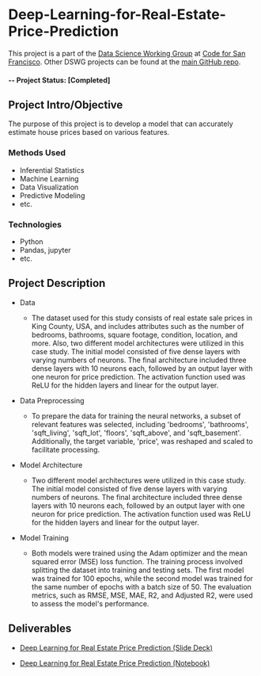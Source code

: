 # Deep-Learning-for-Real-Estate-Price-Prediction
This project is a part of the [Data Science Working Group](http://datascience.codeforsanfrancisco.org) at [Code for San Francisco](http://www.codeforsanfrancisco.org).  Other DSWG projects can be found at the [main GitHub repo](https://github.com/sfbrigade/data-science-wg).

#### -- Project Status: [Completed]

## Project Intro/Objective
The purpose of this project is to develop a model that can accurately estimate house prices based on various features. 

### Methods Used
* Inferential Statistics
* Machine Learning
* Data Visualization
* Predictive Modeling
* etc.

### Technologies
* Python
* Pandas, jupyter
* etc. 

## Project Description
* Data
  * The dataset used for this study consists of real estate sale prices in King County, USA, and includes attributes such as the number of bedrooms, bathrooms, square footage, condition, location, and more. Also, two different model architectures were utilized in this case study. The initial model consisted of five dense layers with varying numbers of neurons. The final architecture included three dense layers with 10 neurons each, followed by an output layer with one neuron for price prediction. The activation function used was ReLU for the hidden layers and linear for the output layer.
    
* Data Preprocessing
   * To prepare the data for training the neural networks, a subset of relevant features was selected, including 'bedrooms', 'bathrooms', 'sqft_living', 'sqft_lot', 'floors', 'sqft_above', and 'sqft_basement'. Additionally, the target variable, 'price', was reshaped and scaled to facilitate processing.
     
* Model Architecture 
   * Two different model architectures were utilized in this case study. The initial model consisted of five dense layers with varying numbers of neurons. The final architecture included three dense layers with 10 neurons each, followed by an output layer with one neuron for price prediction. The activation function used was ReLU for the hidden layers and linear for the output layer.
     
* Model Training 
   * Both models were trained using the Adam optimizer and the mean squared error (MSE) loss function. The training process involved splitting the dataset into training and testing sets. The first model was trained for 100 epochs, while the second model was trained for the same number of epochs with a batch size of 50. The evaluation metrics, such as RMSE, MSE, MAE, R2, and Adjusted R2, were used to assess the model's performance.

## Deliverables
* [Deep Learning for Real Estate Price Prediction (Slide Deck)](https://docs.google.com/presentation/d/1VmePbSQIDRemlnL8zFzFpYDnv2jLQSyL18b-60pRH7w/edit?usp=sharing)

* [Deep Learning for Real Estate Price Prediction (Notebook)](https://github.com/Talha-Fasih-Khan/Amazon-Alexa-Review-Analysis-with-NLP/blob/47385063f57178ae1943fbf84c78f3ca7893d91a/Amazon_Review_Analysis.ipynb)
